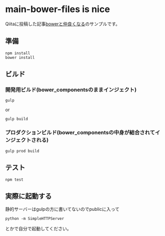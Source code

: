 # main-bower-files is nice

Qiitaに投稿した記事[bowerと仲良くなる](http://qiita.com/endaaman/items/65f4df9b43e29d7544d1)のサンプルです。

## 準備
```
npm install
bower install
```

## ビルド
### 開発用ビルド(bower_componentsのままインジェクト)
```
gulp
```
or
```
gulp build
```

### プロダクションビルド(bower_componentsの中身が結合されてインジェクトされる)
```
gulp prod build
```


## テスト
```
npm test
```


## 実際に起動する
静的サーバーはgulpの方に書いてないのでpublicに入って
```
python -m SimpleHTTPServer
```
とかで自分で起動してください。
